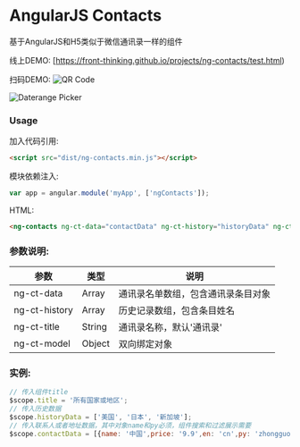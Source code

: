 # AngularJS Contacts

基于AngularJS和H5类似于微信通讯录一样的组件

线上DEMO: [https://front-thinking.github.io/projects/ng-contacts/test.html)

扫码DEMO: ![QR Code](https://github.com/front-thinking/ng-contacts/imgs/1472387121.png)

![Daterange Picker](https://github.com/front-thinking/ng-contacts/imgs/1472387121.png)

### Usage

加入代码引用:
```html
<script src="dist/ng-contacts.min.js"></script>
```
模块依赖注入:
```javascript
var app = angular.module('myApp', ['ngContacts']);
```
HTML:
```html
<ng-contacts ng-ct-data="contactData" ng-ct-history="historyData" ng-ct-title="title" ng-ct-model="contactSelect"></ng-contacts>
```

### 参数说明:
|  参数 | 类型 | 说明
| ----- | ---- | ----
| ng-ct-data | Array | 通讯录名单数组，包含通讯录条目对象
| ng-ct-history | Array | 历史记录数组，包含条目姓名
| ng-ct-title | String | 通讯录名称，默认'通讯录'
| ng-ct-model | Object | 双向绑定对象

### 实例:
```javascript
// 传入组件title
$scope.title = '所有国家或地区';
// 传入历史数据
$scope.historyData = ['美国', '日本', '新加坡'];
// 传入联系人或者地址数据，其中对象name和py必须，组件搜索和过滤展示需要
$scope.contactData = [{name: '中国',price: '9.9',en: 'cn',py: 'zhongguo' },{ name: '美国',price: '9.9',en: 'en',py: 'meiguo'},{name: '英国国',price: '9.9',en: 'en',py: 'yingguo'},{name: '台湾',price: '9.9',en: 'en',py: 'taiwan'},{name: '日本',price: '9.9',en: 'en',py: 'riben'},{name: '西班牙',price: '9.9',en: 'en',py: 'xibanya'}]
```
